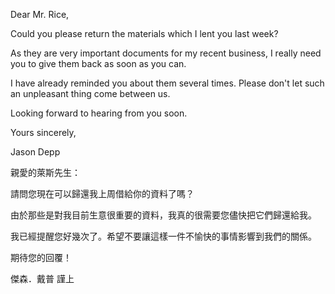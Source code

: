 Dear Mr. Rice,

Could you please return the materials which I lent you last week?

As they are very important documents for my recent business, I really
need you to give them back as soon as you can.

I have already reminded you about them several times. Please don\'t let
such an unpleasant thing come between us.

Looking forward to hearing from you soon.

Yours sincerely,

Jason Depp

親愛的萊斯先生：

請問您現在可以歸還我上周借給你的資料了嗎？

由於那些是對我目前生意很重要的資料，我真的很需要您儘快把它們歸還給我。

我已經提醒您好幾次了。希望不要讓這樣一件不愉快的事情影響到我們的關係。

期待您的回覆！

傑森．戴普 謹上

